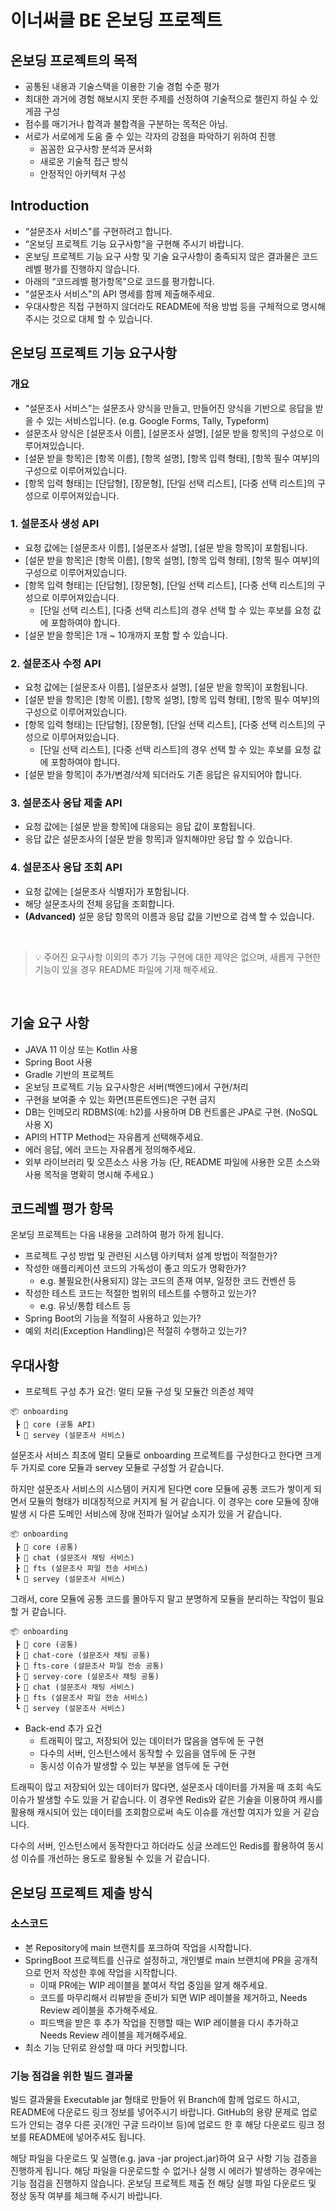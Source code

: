 # 이너써클 BE 온보딩 프로젝트

## 온보딩 프로젝트의 목적

- 공통된 내용과 기술스택을 이용한 기술 경험 수준 평가
- 최대한 과거에 경험 해보시지 못한 주제를 선정하여 기술적으로 챌린지 하실 수 있게끔 구성
- 점수를 매기거나 합격과 불합격을 구분하는 목적은 아님.
- 서로가 서로에게 도움 줄 수 있는 각자의 강점을 파악하기 위하여 진행
  - 꼼꼼한 요구사항 분석과 문서화
  - 새로운 기술적 접근 방식
  - 안정적인 아키텍처 구성

## Introduction

- “설문조사 서비스"를 구현하려고 합니다.
- “온보딩 프로젝트 기능 요구사항"을 구현해 주시기 바랍니다.
- 온보딩 프로젝트 기능 요구 사항 및 기술 요구사항이 충족되지 않은 결과물은 코드레벨 평가를 진행하지 않습니다.
- 아래의 “코드레벨 평가항목"으로 코드를 평가합니다.
- “설문조사 서비스"의 API 명세를 함께 제출해주세요.
- 우대사항은 직접 구현하지 않더라도 README에 적용 방법 등을 구체적으로 명시해주시는 것으로 대체 할 수 있습니다.

## 온보딩 프로젝트 기능 요구사항

### 개요

- “설문조사 서비스”는 설문조사 양식을 만들고, 만들어진 양식을 기반으로 응답을 받을 수 있는 서비스입니다. (e.g. Google Forms, Tally, Typeform)
- 설문조사 양식은 [설문조사 이름], [설문조사 설명], [설문 받을 항목]의 구성으로 이루어져있습니다.
- [설문 받을 항목]은 [항목 이름], [항목 설명], [항목 입력 형태], [항목 필수 여부]의 구성으로 이루어져있습니다.
- [항목 입력 형태]는 [단답형], [장문형], [단일 선택 리스트], [다중 선택 리스트]의 구성으로 이루어져있습니다.


### 1. 설문조사 생성 API

- 요청 값에는 [설문조사 이름], [설문조사 설명], [설문 받을 항목]이 포함됩니다.
- [설문 받을 항목]은 [항목 이름], [항목 설명], [항목 입력 형태], [항목 필수 여부]의 구성으로 이루어져있습니다.
- [항목 입력 형태]는 [단답형], [장문형], [단일 선택 리스트], [다중 선택 리스트]의 구성으로 이루어져있습니다.
    - [단일 선택 리스트], [다중 선택 리스트]의 경우 선택 할 수 있는 후보를 요청 값에 포함하여야 합니다.
- [설문 받을 항목]은 1개 ~ 10개까지 포함 할 수 있습니다.


### 2. 설문조사 수정 API

- 요청 값에는 [설문조사 이름], [설문조사 설명], [설문 받을 항목]이 포함됩니다.
- [설문 받을 항목]은 [항목 이름], [항목 설명], [항목 입력 형태], [항목 필수 여부]의 구성으로 이루어져있습니다.
- [항목 입력 형태]는 [단답형], [장문형], [단일 선택 리스트], [다중 선택 리스트]의 구성으로 이루어져있습니다.
    - [단일 선택 리스트], [다중 선택 리스트]의 경우 선택 할 수 있는 후보를 요청 값에 포함하여야 합니다.
- [설문 받을 항목]이 추가/변경/삭제 되더라도 기존 응답은 유지되어야 합니다.


### 3. 설문조사 응답 제출 API

- 요청 값에는 [설문 받을 항목]에 대응되는 응답 값이 포함됩니다.
- 응답 값은 설문조사의 [설문 받을 항목]과 일치해야만 응답 할 수 있습니다.


### 4. 설문조사 응답 조회 API

- 요청 값에는 [설문조사 식별자]가 포함됩니다.
- 해당 설문조사의 전체 응답을 조회합니다.
- **(Advanced)** 설문 응답 항목의 이름과 응답 값을 기반으로 검색 할 수 있습니다.

<br/>

> 💡 주어진 요구사항 이외의 추가 기능 구현에 대한 제약은 없으며, 새롭게 구현한 기능이 있을 경우 README 파일에 기재 해주세요.

<br/>

## 기술 요구 사항

- JAVA 11 이상 또는 Kotlin 사용
- Spring Boot 사용
- Gradle 기반의 프로젝트
- 온보딩 프로젝트 기능 요구사항은 서버(백엔드)에서 구현/처리
- 구현을 보여줄 수 있는 화면(프론트엔드)은 구현 금지
- DB는 인메모리 RDBMS(예: h2)를 사용하며 DB 컨트롤은 JPA로 구현. (NoSQL 사용 X)
- API의 HTTP Method는 자유롭게 선택해주세요.
- 에러 응답, 에러 코드는 자유롭게 정의해주세요.
- 외부 라이브러리 및 오픈소스 사용 가능 (단, README 파일에 사용한 오픈 소스와 사용 목적을 명확히 명시해 주세요.)

## 코드레벨 평가 항목

온보딩 프로젝트는 다음 내용을 고려하여 평가 하게 됩니다.

- 프로젝트 구성 방법 및 관련된 시스템 아키텍처 설계 방법이 적절한가?
- 작성한 애플리케이션 코드의 가독성이 좋고 의도가 명확한가?
    - e.g. 불필요한(사용되지) 않는 코드의 존재 여부, 일정한 코드 컨벤션 등
- 작성한 테스트 코드는 적절한 범위의 테스트를 수행하고 있는가?
    - e.g. 유닛/통합 테스트 등
- Spring Boot의 기능을 적절히 사용하고 있는가?
- 예외 처리(Exception Handling)은 적절히 수행하고 있는가?

## 우대사항

- 프로젝트 구성 추가 요건: 멀티 모듈 구성 및 모듈간 의존성 제약
```
📦 onboarding
 ┣ 📂 core (공통 API)
 ┗ 📂 servey (설문조사 서비스)
```
설문조사 서비스 최초에 멀티 모듈로 onboarding 프로젝트를 구성한다고 한다면 크게 두 가지로 core 모듈과 servey 모듈로 구성할 거 같습니다.

하지만 설문조사 서비스의 시스템이 커지게 된다면 core 모듈에 공통 코드가 쌓이게 되면서 
모듈의 형태가 비대칭적으로 커지게 될 거 같습니다. 이 경우는 core 모듈에 장애 발생 시 다른 
도메인 서비스에 장애 전파가 일어날 소지가 있을 거 같습니다.
```
📦 onboarding
 ┣ 📂 core (공통)
 ┣ 📂 chat (설문조사 채팅 서비스)
 ┣ 📂 fts (설문조사 파일 전송 서비스)
 ┗ 📂 servey (설문조사 서비스)
```
그래서, core 모듈에 공통 코드를 몰아두지 말고 분명하게 모듈을 분리하는 작업이 필요할 거 같습니다.
```
📦 onboarding
 ┣ 📂 core (공통)
 ┣ 📂 chat-core (설문조사 채팅 공통)
 ┣ 📂 fts-core (설문조사 파일 전송 공통)
 ┣ 📂 servey-core (설문조사 채팅 공통)
 ┣ 📂 chat (설문조사 채팅 서비스)
 ┣ 📂 fts (설문조사 파일 전송 서비스)
 ┗ 📂 servey (설문조사 서비스)
```

- Back-end 추가 요건
    - 트래픽이 많고, 저장되어 있는 데이터가 많음을 염두에 둔 구현
    - 다수의 서버, 인스턴스에서 동작할 수 있음을 염두에 둔 구현
    - 동시성 이슈가 발생할 수 있는 부분을 염두에 둔 구현
 
트래픽이 많고 저장되어 있는 데이터가 많다면, 설문조사 데이터를 가져올 때
조회 속도 이슈가 발생할 수도 있을 거 같습니다. 이 경우엔 Redis와 같은 기술을 이용하여 
캐시를 활용해 캐시되어 있는 데이터를 조회함으로써 속도 이슈를 개선할 여지가 있을 거 같습니다. 

다수의 서버, 인스턴스에서 동작한다고 하더라도 
싱글 쓰레드인 Redis를 활용하여 동시성 이슈를 개선하는 용도로 활용될 수 있을 거 같습니다.
 
## 온보딩 프로젝트 제출 방식

### 소스코드

- 본 Repository에 main 브랜치를 포크하여 작업을 시작합니다.
- SpringBoot 프로젝트를 신규로 설정하고, 개인별로 main 브랜치에 PR을 공개적으로 먼저 작성한 후에 작업을 시작합니다.
  - 이때 PR에는 WIP 레이블을 붙여서 작업 중임을 알게 해주세요.
  - 코드를 마무리해서 리뷰받을 준비가 되면 WIP 레이블을 제거하고, Needs Review 레이블을 추가해주세요.
  - 피드백을 받은 후 추가 작업을 진행할 때는 WIP 레이블을 다시 추가하고 Needs Review 레이블을 제거해주세요.
- 최소 기능 단위로 완성할 때 마다 커밋합니다.

### 기능 점검을 위한 빌드 결과물

빌드 결과물을 Executable jar 형태로 만들어 위 Branch에 함께 업로드 하시고, README에 다운로드 링크 정보를 넣어주시기 바랍니다. GitHub의 용량 문제로 업로드가 안되는 경우 다른 곳(개인 구글 드라이브 등)에 업로드 한 후 해당 다운로드 링크 정보를 README에 넣어주셔도 됩니다.

해당 파일을 다운로드 및 실행(e.g. java -jar project.jar)하여 요구 사항 기능 검증을 진행하게 됩니다. 해당 파일을 다운로드할 수 없거나 실행 시 에러가 발생하는 경우에는 기능 점검을 진행하지 않습니다. 온보딩 프로젝트 제출 전 해당 실행 파일 다운로드 및 정상 동작 여부를 체크해 주시기 바랍니다.
